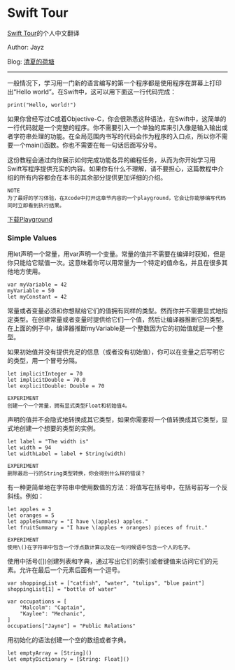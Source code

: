 # Swift Tour
[Swift Tour](https://developer.apple.com/library/prerelease/ios/documentation/Swift/Conceptual/Swift_Programming_Language/GuidedTour.html#//apple_ref/doc/uid/TP40014097-CH2-XID_1)的个人中文翻译

Author: Jayz

Blog: [清夏的荷塘](http://www.tsingxia.com)

----------------------------------------------

一般情况下，学习用一门新的语言编写的第一个程序都是使用程序在屏幕上打印出“Hello world”。在Swift中，这可以用下面这一行代码完成：

```
print("Hello, world!")
```
如果你曾经写过C或着Objective-C，你会很熟悉这种语法，在Swift中，这简单的一行代码就是一个完整的程序。你不需要引入一个单独的库来引入像是输入输出或者字符串处理的功能。在全局范围内书写的代码会作为程序的入口点，所以你不需要一个main()函数。你也不需要在每一句话后面写分号。

这份教程会通过向你展示如何完成功能各异的编程任务，从而为你开始学习用Swift写程序提供充实的内容。如果你有什么不理解，请不要担心，这篇教程中介绍的所有内容都会在本书的其余部分提供更加详细的介绍。

```
NOTE
为了最好的学习体验，在Xcode中打开这章节内容的一个playground，它会让你能够编写代码同时立即看到执行结果。
```
[下载Playground](https://developer.apple.com/library/prerelease/ios/documentation/Swift/Conceptual/Swift_Programming_Language/GuidedTour.playground.zip)

### Simple Values

用let声明一个常量，用var声明一个变量。常量的值并不需要在编译时获知，但是你只能给它赋值一次。这意味着你可以用常量为一个特定的值命名，并且在很多其他地方使用。

```
var myVariable = 42
myVariable = 50
let myConstant = 42
```
常量或者变量必须和你想赋给它们的值拥有同样的类型。然而你并不需要显式地指定类型。在创建常量或者变量时提供给它们一个值，然后让编译器推断它的类型。在上面的例子中，编译器推断myVariable是一个整数因为它的初始值就是一个整型。

如果初始值并没有提供充足的信息（或者没有初始值），你可以在变量之后写明它的类型，用一个冒号分隔。

```
let implicitInteger = 70
let implicitDouble = 70.0
let explicitDouble: Double = 70
```

```
EXPERIMENT
创建一个一个常量，拥有显式类型Float和初始值4。
```
声明的值并不会隐式地转换成其它类型，如果你需要将一个值转换成其它类型，显式地创建一个想要的类型的实例。

```
let label = "The width is"
let width = 94
let widthLabel = label + String(width)
```

```
EXPERIMENT
删除最后一行的String类型转换，你会得到什么样的错误？
```
有一种更简单地在字符串中使用数值的方法：将值写在括号中，在括号前写一个反斜线。例如：
```
let apples = 3
let oranges = 5
let appleSummary = "I have \(apples) apples."
let fruitSummary = "I have \(apples + oranges) pieces of fruit."
```
```
EXPERIMENT
使用\()在字符串中包含一个浮点数计算以及在一句问候语中包含一个人的名字。
```
使用中括号([])创建列表和字典，通过写出它们的索引或者键值来访问它们的元素。允许在最后一个元素后面有一个逗号。

```
var shoppingList = ["catfish", "water", "tulips", "blue paint"]
shoppingList[1] = "bottle of water"
 
var occupations = [
    "Malcolm": "Captain",
    "Kaylee": "Mechanic",
]
occupations["Jayne"] = "Public Relations"
```
用初始化的语法创建一个空的数组或者字典。
```
let emptyArray = [String]()
let emptyDictionary = [String: Float]()
```




































